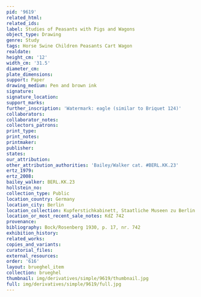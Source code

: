 ```yaml
---
pid: '9619'
related_html: 
related_ids: 
label: Studies of Peasants with Pigs and Wagons
object_type: Drawing
genre: Study
tags: Horse Swine Children Peasants Cart Wagon
realdate: 
height_cm: '12'
width_cm: '31.5'
diameter_cm: 
plate_dimensions: 
support: Paper
drawing_medium: Pen and brown ink
signature: 
signature_location: 
support_marks: 
further_inscription: 'Watermark: eagle (similar to Briquet 124)'
collaborators: 
collaborator_notes: 
collectors_patrons: 
print_type: 
print_notes: 
printmaker: 
publisher: 
states: 
our_attribution: 
other_attribution_authorities: 'Bailey/Walker cat. #BERL.KK.23'
ertz_1979: 
ertz_2008: 
bailey_walker: BERL.KK.23
hollstein_no: 
collection_type: Public
location_country: Germany
location_city: Berlin
location_collection: Kupferstichkabinett, Staatliche Museen zu Berlin
location_or_most_recent_sale_notes: KdZ 742
provenance: 
bibliography: Bock/Rosenberg 1930, p. 17, nr. 742
exhibition_history: 
related_works: 
copies_and_variants: 
curatorial_files: 
external_resources: 
order: '616'
layout: brueghel_item
collection: brueghel
thumbnail: img/derivatives/simple/9619/thumbnail.jpg
full: img/derivatives/simple/9619/full.jpg
---
```


